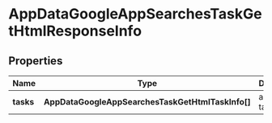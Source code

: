 # AppDataGoogleAppSearchesTaskGetHtmlResponseInfo

## Properties

| Name | Type | Description | Notes |
|------------ | ------------- | ------------- | -------------|
**tasks** | **AppDataGoogleAppSearchesTaskGetHtmlTaskInfo[]** | array of tasks |[optional]|